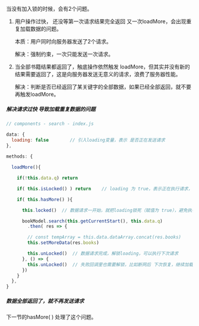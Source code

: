 当没有加入锁的时候，会有2个问题。

1. 用户操作过快， 还没等第一次请求结果完全返回 又一次loadMore，会出现重复加载数据的问题。

   本质：用户同时向服务器发送了2个请求。

   解决：强制约束，一次只能发送一次请求。

2. 当全部书籍结果都返回了，触底操作依然触发 loadMore，但其实并没有新的结果需要返回了，这是向服务器发送无意义的请求，浪费了服务器性能。

   解决：判断是否已经返回了某关键字的全部数据，如果已经全部返回，就不要再触发loadMore。



##### 解决请求过快 导致加载重复数据的问题

```js
// components - search - index.js

data: {
  loading: false		// 引入loading变量，表示 是否正在发送请求
},
  
methods: {

  loadMore(){

    if(!this.data.q) return

    if( this.isLocked() ) return	// loading 为 true，表示正在执行请求，直接return避免重复请求。

    if( this.hasMore() ){

      this.locked()  // 数据请求一开始，就把loading锁死（赋值为 true），避免执行多次数据请求。

      bookModel.search(this.getCurrentStart(), this.data.q)
        .then( res => {

        // const tempArray = this.data.dataArray.concat(res.books)
        this.setMoreData(res.books)

        this.unLocked()  // 数据请求完成，解锁loading，可以执行下次请求
      }, () => {
        this.unLocked()  // 失败回调里也需要解锁，比如断网后 下次恢复，继续加载数据
      })
    }
  },
}
```

##### 数据全部返回了，就不再发送请求

下一节的hasMore( ) 处理了这个问题。